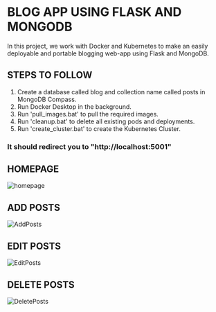 # BLOG APP USING FLASK AND MONGODB
In this project, we work with  Docker and Kubernetes to make an easily deployable and portable blogging web-app using Flask and MongoDB.

## STEPS TO FOLLOW
1) Create a database called blog and collection name called posts in MongoDB Compass.
2) Run Docker Desktop in the background.
3) Run 'pull_images.bat' to pull the required images.
4) Run 'cleanup.bat' to delete all existing pods and deployments.
5) Run 'create_cluster.bat' to create the Kubernetes Cluster.
### It should redirect you to "http://localhost:5001"

## HOMEPAGE

![homepage](https://user-images.githubusercontent.com/78141134/233773233-a283a77e-6ce1-497c-8061-87f98a817816.jpeg)

## ADD POSTS

![AddPosts](https://user-images.githubusercontent.com/78141134/233773261-76096e3d-9da5-4974-ad2e-b0f1ceded113.jpeg)

## EDIT POSTS

![EditPosts](https://user-images.githubusercontent.com/78141134/233773264-53df8716-bed0-4056-a47f-631bf0b455bf.jpeg)

## DELETE POSTS

![DeletePosts](https://user-images.githubusercontent.com/78141134/233773270-22fcc371-fb63-4bf5-b621-148e8a78bd6e.jpeg)
